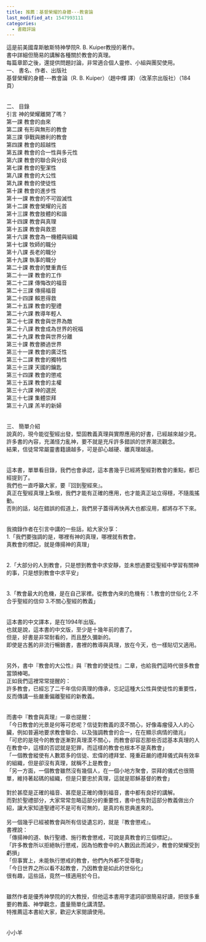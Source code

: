```yaml
---
title: 推薦：基督榮耀的身體---教會論
last_modified_at: 1547993111
categories:
  - 書籍評論
---
```


這是前美國韋斯敏斯特神學院R. B. Kuiper教授的著作。<br>書中詳細但簡易的講解各種關於教會的真理。<br>每篇章節之後，還提供問題討論，非常適合個人靈修、小組與團契使用。<br><!--more-->一、	書名、作者、出版社<br>基督榮耀的身體---教會論（R. B. Kuiper）（趙中輝 譯）（改革宗出版社）（184頁）<br><br><br>二、	目錄<br>引言         神的榮耀離開了嗎？<br>第一課       教會的由來<br>第二課       有形與無形的教會<br>第三課       爭戰與勝利的教會<br>第四課       教會的超越性<br>第五課       教會的合一性與多元性<br>第六課       教會的聯合與分歧<br>第七課       教會的聖潔性<br>第八課       教會的大公性<br>第九課       教會的使徒性<br>第十課       教會的進步性<br>第十一課     教會的不可毀滅性<br>第十二課     教會榮耀的元首<br>第十三課     教會肢體的和諧<br>第十四課     教會與真理<br>第十五課     教會與救恩<br>第十六課     教會為一機體與組織<br>第十七課     牧師的職分<br>第十八課     長老的職分<br>第十九課     執事的職分<br>第二十課     教會的雙重責任<br>第二十一課   教會的工作<br>第二十二課   傳悔改的福音<br>第二十三課   傳揚福音<br>第二十四課   賴恩得救<br>第二十五課   教會的聖禮<br>第二十六課   教導年輕人<br>第二十七課   教會與世界為敵<br>第二十八課   教會成為世界的祝福<br>第二十九課   教會與世界分離<br>第三十課     教會勝過世界<br>第三十一課   教會的廣泛性<br>第三十二課   教會的獨特性<br>第三十三課   天國的鑰匙<br>第三十四課   教會的懲戒<br>第三十五課   教會的主權<br>第三十六課   神的選民<br>第三十七課   集體崇拜<br>第三十八課   羔羊的新婦<br><br><br>三、	簡單介紹<br>說真的，現今能從聖經出發，堅固教義真理與實際應用的好書，已經越來越少見。<br>許多書的內容，充滿怪力亂神，要不就是充斥許多錯誤的世界潮流觀念。<br>結果，信徒常常屬靈書籍讀越多，可是卻心越硬、離真理越遠。<br><br><br>這本書，單單看目錄，我們也會承認，這本書幾乎已經將聖經對教會的重點，都已經提到了。<br>我們也一直呼籲大家，要『回到聖經來』。<br>真正在聖經真理上紮根，我們才能有正確的應用，也才能真正站立得穩，不隨風搖動。<br>否則的話，站在錯誤的假道上，我們房子蓋得再快再大也都沒用，都將存不下來。<br><br><br>我摘錄作者在引言中講的一些話，給大家分享：<br>1.「我們要強調的是，哪裡有神的真理，哪裡就有教會。<br>真教會的標記，就是傳揚神的真理」<br><br><br>2.「大部分的人到教會，只是想到教會中求安靜，並未想過要從聖經中學習有關神的事，只是想到教會中求平安」<br><br><br>3.「教會最大的危機，是在自己家裡。從教會內來的危機有：1.教會的世俗化 2.不合乎聖經的信仰  3.不關心聖經的教義」<br><br><br>這本書的中文譯本，是在1994年出版。<br>也就是說，這本書的中文版，至少是十幾年前的書了。<br>但是，好書是非常耐看的，而且歷久彌新的。<br>即使是古舊的非流行暢銷書，書裡的教導與真理，放在今天，也一樣貼切又適用。<br><br><br>另外，書中『教會的大公性』與『教會的使徒性』二章，也給我們這時代很多教會當頭棒喝。<br>正如我們這裡常常提醒的：<br>許多教會，已經忘了二千年信仰真理的傳承，忘記這種大公性與使徒性的重要性，反而傳講一些嚴重偏離聖經的新教義。<br><br><br>而書中『教會與真理』一章也提醒：<br>「今日教會的光景是何等可悲呢？信徒對教義的漠不關心，好像毒瘤侵入人的心臟，例如普遍地要求教會聯合、以及強調教會的合一，在在顯示病情的徵兆」<br>「可悲的是現今的教會逐漸對真理漠不關心，而教會卻容忍那些否認基本真理的人在教會中，這樣的否認就是犯罪，而這樣的教會也根本不是真教會」<br>「一個教會縱使有人數眾多的信徒、宏偉的禮拜堂、隆重莊嚴的禮拜儀式與有效率的組織，但是卻沒有真理，就稱不上是教會」<br>「另一方面，一個教會雖然沒有幾個人，在一個小地方聚會，崇拜的儀式也很簡單，維持著起碼的組織，但是只要忠於真理，這就是耶穌基督的教會」<br><br>對於甚麼是正確的福音、甚麼是正確的傳到福音，書中都有良好的講解。<br>而對於聖禮部分，大家常常忽略這部分的重要性，書中也有對這部分教義做出介紹，讓大家知道聖禮可不是可有可無的，是真的有恩典進來的。<br><br>另一個幾乎已經被教會與所有信徒遺忘的，就是『教會懲戒』。<br>書裡說：<br>「傳揚神的道、執行聖禮、施行教會懲戒，可說是真教會的三個標記」。<br>「許多教會所以拒絕執行懲戒，因為怕教會中的人數因此而減少，教會的榮耀受到虧損」<br>「但事實上，未能執行懲戒的教會，他們內外都不受尊敬」<br>「今日世界之所以看不起教會，乃因教會是如此的世俗化」<br>很有趣，這些話，竟然一樣適用於今日。<br><br><br>雖然作者是優秀神學院的的大教授，但他這本書用字遣詞卻很簡易好讀，把很多重要的教義、神學觀念，盡量簡單化講清楚。<br>特推薦這本書給大家，歡迎大家閱讀使用。<br><br><br>小小羊<br><br>
